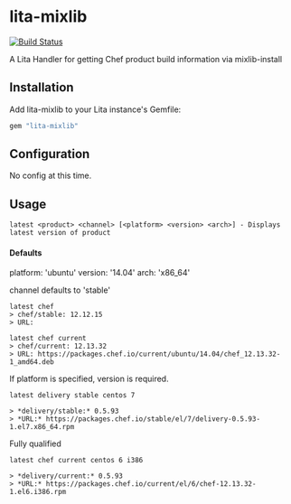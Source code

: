 # lita-mixlib

[![Build Status](https://travis-ci.org/cheeseplus/lita-mixlib.png?branch=master)](https://travis-ci.org/cheeseplus/lita-mixlib)

A Lita Handler for getting Chef product build information via mixlib-install

## Installation

Add lita-mixlib to your Lita instance's Gemfile:

``` ruby
gem "lita-mixlib"
```

## Configuration

No config at this time.

## Usage

```
latest <product> <channel> [<platform> <version> <arch>] - Displays latest version of product
```

#### Defaults
platform:  'ubuntu'
version: '14.04'
arch: 'x86_64'


channel defaults to 'stable'
```
latest chef
> chef/stable: 12.12.15
> URL:
```

```
latest chef current
> chef/current: 12.13.32
> URL: https://packages.chef.io/current/ubuntu/14.04/chef_12.13.32-1_amd64.deb
```

If platform is specified, version is required.
```
latest delivery stable centos 7

> *delivery/stable:* 0.5.93
> *URL:* https://packages.chef.io/stable/el/7/delivery-0.5.93-1.el7.x86_64.rpm
```

Fully qualified
```
latest chef current centos 6 i386

> *delivery/current:* 0.5.93
> *URL:* https://packages.chef.io/current/el/6/chef-12.13.32-1.el6.i386.rpm
```
